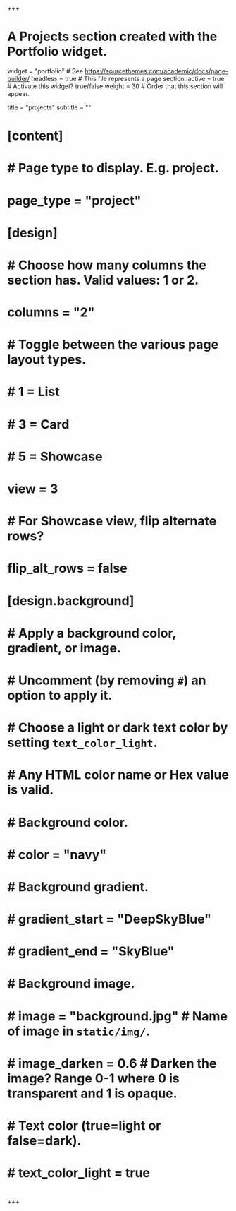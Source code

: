 +++
# A Projects section created with the Portfolio widget.
widget = "portfolio"  # See https://sourcethemes.com/academic/docs/page-builder/
headless = true  # This file represents a page section.
active = true  # Activate this widget? true/false
weight = 30  # Order that this section will appear.

title = "projects"
subtitle = ""

# [content]
#   # Page type to display. E.g. project.
#   page_type = "project"
# 
# [design]
#   # Choose how many columns the section has. Valid values: 1 or 2.
#   columns = "2"
# 
#   # Toggle between the various page layout types.
#   #   1 = List
#   #   3 = Card
#   #   5 = Showcase
#   view = 3
# 
#   # For Showcase view, flip alternate rows?
#   flip_alt_rows = false
# 
# [design.background]
#   # Apply a background color, gradient, or image.
#   #   Uncomment (by removing `#`) an option to apply it.
#   #   Choose a light or dark text color by setting `text_color_light`.
#   #   Any HTML color name or Hex value is valid.
#   
#   # Background color.
#   # color = "navy"
#   
#   # Background gradient.
#   # gradient_start = "DeepSkyBlue"
#   # gradient_end = "SkyBlue"
#   
#   # Background image.
#   # image = "background.jpg"  # Name of image in `static/img/`.
#   # image_darken = 0.6  # Darken the image? Range 0-1 where 0 is transparent and 1 is opaque.
# 
#   # Text color (true=light or false=dark).
#   # text_color_light = true  
# 
+++
# 
